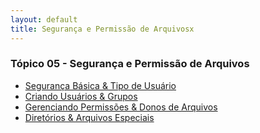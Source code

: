 ```yaml
---
layout: default
title: Segurança e Permissão de Arquivosx
---
```


### Tópico 05 - Segurança e Permissão de Arquivos
- [Segurança Básica & Tipo de Usuário](./01-book-lpi/Topico%2005%20-%20Segurança%20e%20Permissão%20de%20Arquivos/5.1%20-%20SegurançaBásica&TipoDeUsuário.md)
- [Criando Usuários & Grupos](./01-book-lpi/Topico%2005%20-%20Segurança%20e%20Permissão%20de%20Arquivos/5.2%20-%20CriandoUsuários&Grupos.md)
- [Gerenciando Permissões & Donos de Arquivos](./01-book-lpi/Topico%2005%20-%20Segurança%20e%20Permissão%20de%20Arquivos/5.3%20-%20GerenciandoPermissões&DonosDeArquivos.md)
- [Diretórios & Arquivos Especiais](./01-book-lpi/Topico%2005%20-%20Segurança%20e%20Permissão%20de%20Arquivos/5.4%20-%20Diretórios&ArquivosEspeciais.md)
